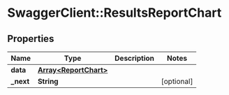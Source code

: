 # SwaggerClient::ResultsReportChart

## Properties
Name | Type | Description | Notes
------------ | ------------- | ------------- | -------------
**data** | [**Array&lt;ReportChart&gt;**](ReportChart.md) |  | 
**_next** | **String** |  | [optional] 


